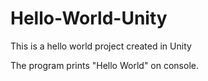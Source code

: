 # Hello-World-Unity
 This is a hello world project created in Unity

The program prints "Hello World" on console.